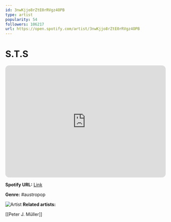 ```yaml
---
id: 3nwKjjo8rZtE0rRVgz4OPB
type: artist
popularity: 54
followers: 106217
url: https://open.spotify.com/artist/3nwKjjo8rZtE0rRVgz4OPB
---
```

# S.T.S

<iframe style="border-radius:12px" src="https://open.spotify.com/embed/artist/3nwKjjo8rZtE0rRVgz4OPB" width="100%" height="352" frameBorder="0" allowfullscreen="" allow="autoplay; clipboard-write; encrypted-media; fullscreen; picture-in-picture" loading="lazy"></iframe>

**Spotify URL:** [Link](https://open.spotify.com/artist/3nwKjjo8rZtE0rRVgz4OPB)

**Genre:**  #austropop

![Artist](https://i.scdn.co/image/ab6761610000e5eb82f9749233d077087a385dd7)
**Related artists:**

[[Peter J. Müller]]
